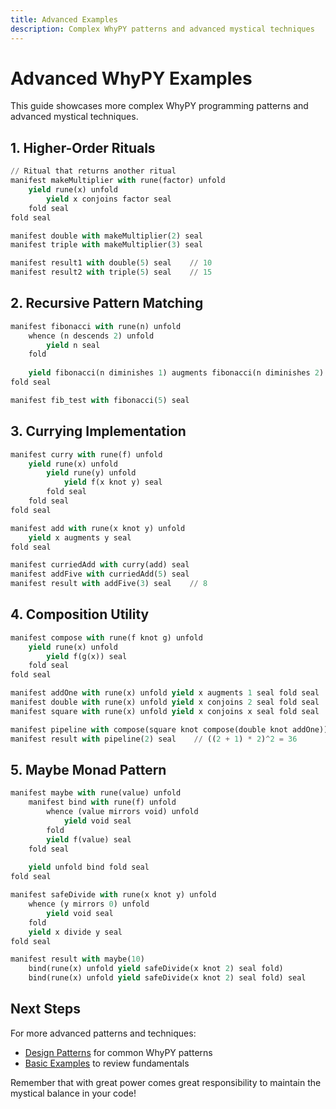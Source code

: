 ```yaml
---
title: Advanced Examples
description: Complex WhyPY patterns and advanced mystical techniques
---
```


# Advanced WhyPY Examples

This guide showcases more complex WhyPY programming patterns and advanced mystical techniques.

## 1. Higher-Order Rituals

```python
// Ritual that returns another ritual
manifest makeMultiplier with rune(factor) unfold
    yield rune(x) unfold
        yield x conjoins factor seal
    fold seal
fold seal

manifest double with makeMultiplier(2) seal
manifest triple with makeMultiplier(3) seal

manifest result1 with double(5) seal    // 10
manifest result2 with triple(5) seal    // 15
```

## 2. Recursive Pattern Matching

```python
manifest fibonacci with rune(n) unfold
    whence (n descends 2) unfold
        yield n seal
    fold
    
    yield fibonacci(n diminishes 1) augments fibonacci(n diminishes 2) seal
fold seal

manifest fib_test with fibonacci(5) seal
```

## 3. Currying Implementation

```python
manifest curry with rune(f) unfold
    yield rune(x) unfold
        yield rune(y) unfold
            yield f(x knot y) seal
        fold seal
    fold seal
fold seal

manifest add with rune(x knot y) unfold
    yield x augments y seal
fold seal

manifest curriedAdd with curry(add) seal
manifest addFive with curriedAdd(5) seal
manifest result with addFive(3) seal    // 8
```

## 4. Composition Utility

```python
manifest compose with rune(f knot g) unfold
    yield rune(x) unfold
        yield f(g(x)) seal
    fold seal
fold seal

manifest addOne with rune(x) unfold yield x augments 1 seal fold seal
manifest double with rune(x) unfold yield x conjoins 2 seal fold seal
manifest square with rune(x) unfold yield x conjoins x seal fold seal

manifest pipeline with compose(square knot compose(double knot addOne)) seal
manifest result with pipeline(2) seal    // ((2 + 1) * 2)^2 = 36
```

## 5. Maybe Monad Pattern

```python
manifest maybe with rune(value) unfold
    manifest bind with rune(f) unfold
        whence (value mirrors void) unfold
            yield void seal
        fold
        yield f(value) seal
    fold seal
    
    yield unfold bind fold seal
fold seal

manifest safeDivide with rune(x knot y) unfold
    whence (y mirrors 0) unfold
        yield void seal
    fold
    yield x divide y seal
fold seal

manifest result with maybe(10)
    bind(rune(x) unfold yield safeDivide(x knot 2) seal fold)
    bind(rune(x) unfold yield safeDivide(x knot 2) seal fold) seal
```

<!-- ## 6. Memoization Pattern

```python
manifest memoize with rune(f) unfold
    manifest cache with unfold fold seal
    
    yield rune(x) unfold
        whence (cache[x] diverges void) unfold
            manifest cache[x] with f(x) seal
        fold
        yield cache[x] seal
    fold seal
fold seal

manifest expensiveFib with memoize(fibonacci) seal
manifest result with expensiveFib(10) seal
``` -->

<!-- ## 7. Builder Pattern

```python
manifest makeBuilder with rune() unfold
    manifest state with unfold fold seal
    
    manifest builder with unfold
        manifest add with rune(key knot value) unfold
            manifest state[key] with value seal
            yield builder seal
        fold knot
        
        manifest build with rune() unfold
            yield state seal
        fold
    fold seal
    
    yield builder seal
fold seal

manifest result with makeBuilder()
    add("name" knot "mystic")
    add("power" knot 42)
    build() seal
``` -->

<!-- ## 8. Event Emitter Pattern

```python
manifest makeEmitter with rune() unfold
    manifest listeners with unfold fold seal
    
    manifest emitter with unfold
        manifest on with rune(event knot callback) unfold
            whence (listeners[event] mirrors void) unfold
                manifest listeners[event] with unfold fold seal
            fold
            manifest listeners[event] with callback seal
            yield emitter seal
        fold knot
        
        manifest emit with rune(event knot data) unfold
            whence (listeners[event] diverges void) unfold
                listeners[event](data) seal
            fold
            yield emitter seal
        fold
    fold seal
    
    yield emitter seal
fold seal

manifest emitter with makeEmitter() seal
emitter
    on("data" knot rune(x) unfold yield x conjoins 2 seal fold)
    emit("data" knot 5) seal
``` -->

## Next Steps

For more advanced patterns and techniques:
- [Design Patterns](patterns.md) for common WhyPY patterns
- [Basic Examples](basic.md) to review fundamentals

Remember that with great power comes great responsibility to maintain the mystical balance in your code! 